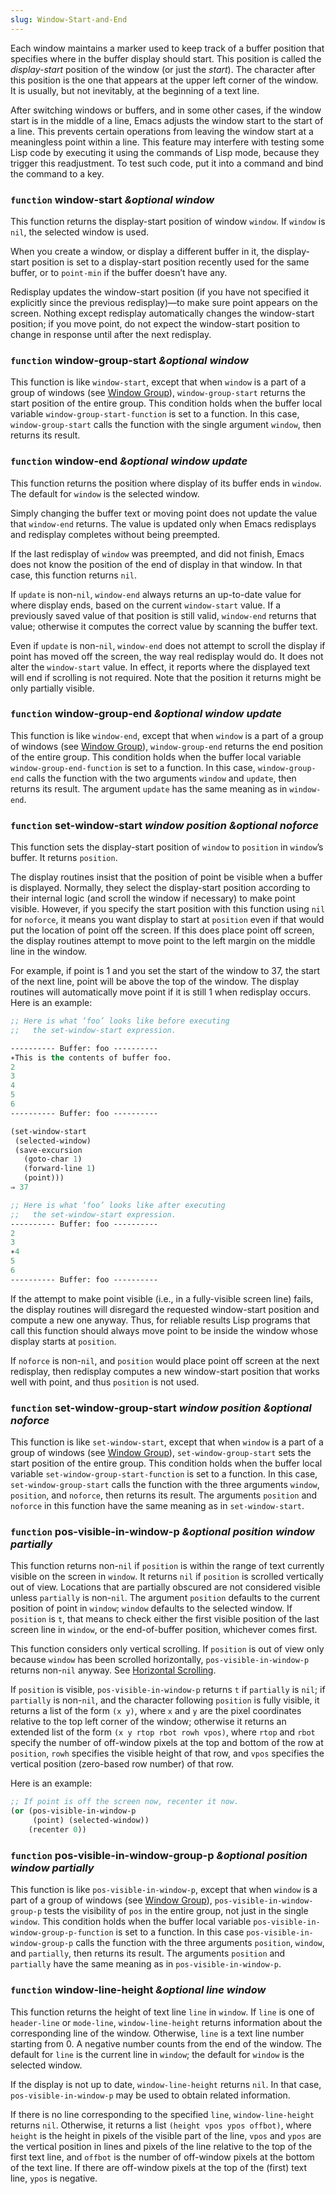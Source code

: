 ```yaml
---
slug: Window-Start-and-End
---
```


Each window maintains a marker used to keep track of a buffer position that specifies where in the buffer display should start. This position is called the *display-start* position of the window (or just the *start*). The character after this position is the one that appears at the upper left corner of the window. It is usually, but not inevitably, at the beginning of a text line.

After switching windows or buffers, and in some other cases, if the window start is in the middle of a line, Emacs adjusts the window start to the start of a line. This prevents certain operations from leaving the window start at a meaningless point within a line. This feature may interfere with testing some Lisp code by executing it using the commands of Lisp mode, because they trigger this readjustment. To test such code, put it into a command and bind the command to a key.

### <span className="tag function">`function`</span> **window-start** *\&optional window*

This function returns the display-start position of window `window`. If `window` is `nil`, the selected window is used.

When you create a window, or display a different buffer in it, the display-start position is set to a display-start position recently used for the same buffer, or to `point-min` if the buffer doesn’t have any.

Redisplay updates the window-start position (if you have not specified it explicitly since the previous redisplay)—to make sure point appears on the screen. Nothing except redisplay automatically changes the window-start position; if you move point, do not expect the window-start position to change in response until after the next redisplay.

### <span className="tag function">`function`</span> **window-group-start** *\&optional window*

This function is like `window-start`, except that when `window` is a part of a group of windows (see [Window Group](/docs/elisp/Window-Group)), `window-group-start` returns the start position of the entire group. This condition holds when the buffer local variable `window-group-start-function` is set to a function. In this case, `window-group-start` calls the function with the single argument `window`, then returns its result.

### <span className="tag function">`function`</span> **window-end** *\&optional window update*

This function returns the position where display of its buffer ends in `window`. The default for `window` is the selected window.

Simply changing the buffer text or moving point does not update the value that `window-end` returns. The value is updated only when Emacs redisplays and redisplay completes without being preempted.

If the last redisplay of `window` was preempted, and did not finish, Emacs does not know the position of the end of display in that window. In that case, this function returns `nil`.

If `update` is non-`nil`, `window-end` always returns an up-to-date value for where display ends, based on the current `window-start` value. If a previously saved value of that position is still valid, `window-end` returns that value; otherwise it computes the correct value by scanning the buffer text.

Even if `update` is non-`nil`, `window-end` does not attempt to scroll the display if point has moved off the screen, the way real redisplay would do. It does not alter the `window-start` value. In effect, it reports where the displayed text will end if scrolling is not required. Note that the position it returns might be only partially visible.

### <span className="tag function">`function`</span> **window-group-end** *\&optional window update*

This function is like `window-end`, except that when `window` is a part of a group of windows (see [Window Group](/docs/elisp/Window-Group)), `window-group-end` returns the end position of the entire group. This condition holds when the buffer local variable `window-group-end-function` is set to a function. In this case, `window-group-end` calls the function with the two arguments `window` and `update`, then returns its result. The argument `update` has the same meaning as in `window-end`.

### <span className="tag function">`function`</span> **set-window-start** *window position \&optional noforce*

This function sets the display-start position of `window` to `position` in `window`’s buffer. It returns `position`.

The display routines insist that the position of point be visible when a buffer is displayed. Normally, they select the display-start position according to their internal logic (and scroll the window if necessary) to make point visible. However, if you specify the start position with this function using `nil` for `noforce`, it means you want display to start at `position` even if that would put the location of point off the screen. If this does place point off screen, the display routines attempt to move point to the left margin on the middle line in the window.

For example, if point is 1<!-- /@w --> and you set the start of the window to 37<!-- /@w -->, the start of the next line, point will be above the top of the window. The display routines will automatically move point if it is still 1 when redisplay occurs. Here is an example:

```lisp
;; Here is what ‘foo’ looks like before executing
;;   the set-window-start expression.
```



```lisp
---------- Buffer: foo ----------
∗This is the contents of buffer foo.
2
3
4
5
6
---------- Buffer: foo ----------
```



```lisp
(set-window-start
 (selected-window)
 (save-excursion
   (goto-char 1)
   (forward-line 1)
   (point)))
⇒ 37
```



```lisp
;; Here is what ‘foo’ looks like after executing
;;   the set-window-start expression.
---------- Buffer: foo ----------
2
3
∗4
5
6
---------- Buffer: foo ----------
```

If the attempt to make point visible (i.e., in a fully-visible screen line) fails, the display routines will disregard the requested window-start position and compute a new one anyway. Thus, for reliable results Lisp programs that call this function should always move point to be inside the window whose display starts at `position`.

If `noforce` is non-`nil`, and `position` would place point off screen at the next redisplay, then redisplay computes a new window-start position that works well with point, and thus `position` is not used.

### <span className="tag function">`function`</span> **set-window-group-start** *window position \&optional noforce*

This function is like `set-window-start`, except that when `window` is a part of a group of windows (see [Window Group](/docs/elisp/Window-Group)), `set-window-group-start` sets the start position of the entire group. This condition holds when the buffer local variable `set-window-group-start-function` is set to a function. In this case, `set-window-group-start` calls the function with the three arguments `window`, `position`, and `noforce`, then returns its result. The arguments `position` and `noforce` in this function have the same meaning as in `set-window-start`.

### <span className="tag function">`function`</span> **pos-visible-in-window-p** *\&optional position window partially*

This function returns non-`nil` if `position` is within the range of text currently visible on the screen in `window`. It returns `nil` if `position` is scrolled vertically out of view. Locations that are partially obscured are not considered visible unless `partially` is non-`nil`. The argument `position` defaults to the current position of point in `window`; `window` defaults to the selected window. If `position` is `t`, that means to check either the first visible position of the last screen line in `window`, or the end-of-buffer position, whichever comes first.

This function considers only vertical scrolling. If `position` is out of view only because `window` has been scrolled horizontally, `pos-visible-in-window-p` returns non-`nil` anyway. See [Horizontal Scrolling](/docs/elisp/Horizontal-Scrolling).

If `position` is visible, `pos-visible-in-window-p` returns `t` if `partially` is `nil`; if `partially` is non-`nil`, and the character following `position` is fully visible, it returns a list of the form `(x y)`, where `x` and `y` are the pixel coordinates relative to the top left corner of the window; otherwise it returns an extended list of the form `(x y rtop rbot rowh vpos)`, where `rtop` and `rbot` specify the number of off-window pixels at the top and bottom of the row at `position`, `rowh` specifies the visible height of that row, and `vpos` specifies the vertical position (zero-based row number) of that row.

Here is an example:

```lisp
;; If point is off the screen now, recenter it now.
(or (pos-visible-in-window-p
     (point) (selected-window))
    (recenter 0))
```

### <span className="tag function">`function`</span> **pos-visible-in-window-group-p** *\&optional position window partially*

This function is like `pos-visible-in-window-p`, except that when `window` is a part of a group of windows (see [Window Group](/docs/elisp/Window-Group)), `pos-visible-in-window-group-p` tests the visibility of `pos` in the entire group, not just in the single `window`. This condition holds when the buffer local variable `pos-visible-in-window-group-p-function` is set to a function. In this case `pos-visible-in-window-group-p` calls the function with the three arguments `position`, `window`, and `partially`, then returns its result. The arguments `position` and `partially` have the same meaning as in `pos-visible-in-window-p`.

### <span className="tag function">`function`</span> **window-line-height** *\&optional line window*

This function returns the height of text line `line` in `window`. If `line` is one of `header-line` or `mode-line`, `window-line-height` returns information about the corresponding line of the window. Otherwise, `line` is a text line number starting from 0. A negative number counts from the end of the window. The default for `line` is the current line in `window`; the default for `window` is the selected window.

If the display is not up to date, `window-line-height` returns `nil`. In that case, `pos-visible-in-window-p` may be used to obtain related information.

If there is no line corresponding to the specified `line`, `window-line-height` returns `nil`. Otherwise, it returns a list `(height vpos ypos offbot)`, where `height` is the height in pixels of the visible part of the line, `vpos` and `ypos` are the vertical position in lines and pixels of the line relative to the top of the first text line, and `offbot` is the number of off-window pixels at the bottom of the text line. If there are off-window pixels at the top of the (first) text line, `ypos` is negative.
